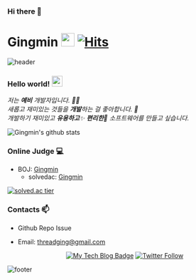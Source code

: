 ### Hi there 👋


# Gingmin&nbsp;<img src="https://github.com/Gingmin/Gingmin/blob/master/sans.gif" width="30px"> [![Hits](https://hits.seeyoufarm.com/api/count/incr/badge.svg?url=https%3A%2F%2Fgithub.com%2FGingmin%2FGingmin)](https://hits.seeyoufarm.com) 

![header](https://capsule-render.vercel.app/api?type=wave&color=gradient&height=300&section=header&text=Gingmin's%20Github&fontSize=40)

### Hello world!&nbsp;<img src="https://github.com/Gingmin/Gingmin/blob/master/earth.gif" width="24px">

<p>
  <em>
    저는 <b>예비</b> 개발자입니다. 👨‍💻 <br>
    새롭고 재미있는 것들을 <b>개발</b>하는 걸 좋아합니다. 🎁 <br>
    개발하기 재미있고 <b>유용하고</b>✨ <b>편리한</b>🎉 소프트웨어를 만들고 싶습니다. 
  </em>  
</p>

![Gingmin's github stats](https://github-readme-stats.vercel.app/api?username=Gingmin&show_icons=true)

### Online Judge 💻

* BOJ: [Gingmin](http://icpc.me/kinetic27)
  * solvedac: [Gingmin](https://solved.ac/profile/Gingmin)
  
[![solved.ac tier](http://mazassumnida.wtf/api/generate_badge?boj=Gingmin)](https://solved.ac/Gingmin)

<!--
### Project ⚡

* Development Diary Blog([blog](https://Gingmin.github.io))
* [Unknown to Wellknown](https://github.com/justiceHui/Unknown-To-Wellknown): Advanced Algorithm Introduction
* [814Solver](https://github.com/kimjg1119/814Solver): [BOJ 18789 814-2](https://www.acmicpc.net/problem/18789) solver using Genetic Algorithm
-->

### Contacts 📫

* Github Repo Issue
* Email: threadging@gmail.com

  <div align=center>
  
  [![My Tech Blog Badge](http://img.shields.io/badge/-My%20Tech%20blog-black?style=flat-square&logo=github&link=https://Gingmin.github.io/)](https://Gingmin.github.io/) 
  [![Twitter Follow](https://img.shields.io/twitter/follow/dev_Gingmin?label=Follow%20me&style=social)](https://twitter.com/dev_Gingmin)
  </div>
  
![footer](https://capsule-render.vercel.app/api?type=wave&color=gradient&height=150&section=footer)
